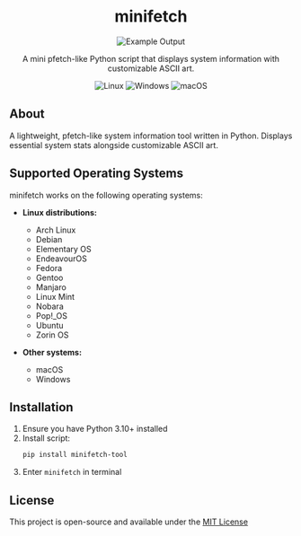 <div align="center">
  
# minifetch
![Example Output](https://i.ibb.co/Hkzzt3J/2025-06-24-02-14-round-corners.png)

</div>

<p align="center">A mini pfetch-like Python script that displays system information with customizable ASCII art.
   
</p>

<div align="center">

![Linux](https://img.shields.io/badge/Linux-FCC624?style=for-the-badge&logo=linux&logoColor=black) ![Windows](https://img.shields.io/badge/Windows-0078D6?style=for-the-badge&logo=windows&logoColor=white) ![macOS](https://img.shields.io/badge/mac%20os-000000?style=for-the-badge&logo=macos&logoColor=F0F0F0)

</div>

## About

A lightweight, pfetch-like system information tool written in Python. Displays essential system stats alongside customizable ASCII art.

## Supported Operating Systems

minifetch works on the following operating systems:

- **Linux distributions:**
  - Arch Linux
  - Debian
  - Elementary OS
  - EndeavourOS
  - Fedora
  - Gentoo
  - Manjaro
  - Linux Mint
  - Nobara
  - Pop!_OS
  - Ubuntu
  - Zorin OS

- **Other systems:**
  - macOS
  - Windows

## Installation

1. Ensure you have Python 3.10+ installed
2. Install script:
   ```bash
   pip install minifetch-tool
3. Enter `minifetch` in terminal

## License

This project is open-source and available under the [MIT License](https://github.com/widikov/minifetch/blob/main/LICENSE)

